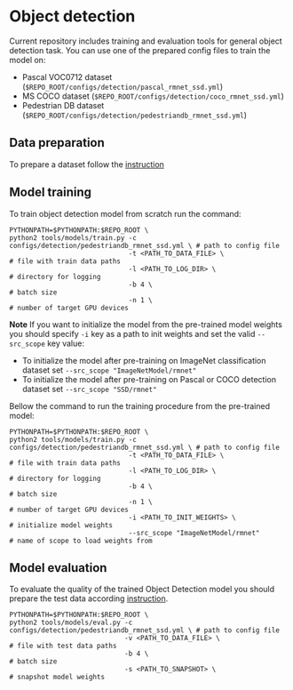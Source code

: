 # Object detection
Current repository includes training and evaluation tools for general object detection task. You can use one of the prepared config files to train the model on:
 - Pascal VOC0712 dataset (`$REPO_ROOT/configs/detection/pascal_rmnet_ssd.yml`)
 - MS COCO dataset (`$REPO_ROOT/configs/detection/coco_rmnet_ssd.yml`)
 - Pedestrian DB dataset (`$REPO_ROOT/configs/detection/pedestriandb_rmnet_ssd.yml`)

## Data preparation
To prepare a dataset follow the [instruction](./README_DATA.md)

## Model training
To train object detection model from scratch run the command:
```Shell
PYTHONPATH=$PYTHONPATH:$REPO_ROOT \
python2 tools/models/train.py -c configs/detection/pedestriandb_rmnet_ssd.yml \ # path to config file
                              -t <PATH_TO_DATA_FILE> \                          # file with train data paths
                              -l <PATH_TO_LOG_DIR> \                            # directory for logging
                              -b 4 \                                            # batch size
                              -n 1 \                                            # number of target GPU devices
```

**Note** If you want to initialize the model from the pre-trained model weights you should specify `-i` key as a path to init weights and set the valid `--src_scope` key value:
 - To initialize the model after pre-training on ImageNet classification dataset set `--src_scope "ImageNetModel/rmnet"`
 - To initialize the model after pre-training on Pascal or COCO detection dataset set `--src_scope "SSD/rmnet"`

Bellow the command to run the training procedure from the pre-trained model:
```Shell
PYTHONPATH=$PYTHONPATH:$REPO_ROOT \
python2 tools/models/train.py -c configs/detection/pedestriandb_rmnet_ssd.yml \ # path to config file
                              -t <PATH_TO_DATA_FILE> \                          # file with train data paths
                              -l <PATH_TO_LOG_DIR> \                            # directory for logging
                              -b 4 \                                            # batch size
                              -n 1 \                                            # number of target GPU devices
                              -i <PATH_TO_INIT_WEIGHTS> \                       # initialize model weights
                              --src_scope "ImageNetModel/rmnet"                 # name of scope to load weights from
```

## Model evaluation
To evaluate the quality of the trained Object Detection model you should prepare the test data according [instruction](./README_DATA.md).

```Shell
PYTHONPATH=$PYTHONPATH:$REPO_ROOT \
python2 tools/models/eval.py -c configs/detection/pedestriandb_rmnet_ssd.yml \ # path to config file
                             -v <PATH_TO_DATA_FILE> \                          # file with test data paths
                             -b 4 \                                            # batch size
                             -s <PATH_TO_SNAPSHOT> \                           # snapshot model weights
```

